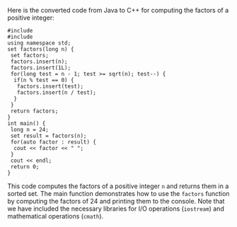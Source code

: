 Here is the converted code from Java to C++ for computing the factors of a positive integer:
```
#include 
#include 
using namespace std;
set factors(long n) {
 set factors;
 factors.insert(n);
 factors.insert(1L);
 for(long test = n - 1; test >= sqrt(n); test--) {
  if(n % test == 0) {
   factors.insert(test);
   factors.insert(n / test);
  }
 }
 return factors;
}
int main() {
 long n = 24;
 set result = factors(n);
 for(auto factor : result) {
  cout << factor << " ";
 }
 cout << endl;
 return 0;
}
```
This code computes the factors of a positive integer `n` and returns them in a sorted set. The main function demonstrates how to use the `factors` function by computing the factors of 24 and printing them to the console. Note that we have included the necessary libraries for I/O operations (`iostream`) and mathematical operations (`cmath`).


